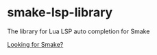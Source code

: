 # smake-lsp-library
The library for Lua LSP auto completion for Smake

[Looking for Smake?](https://github.com/Syntad/smake)
